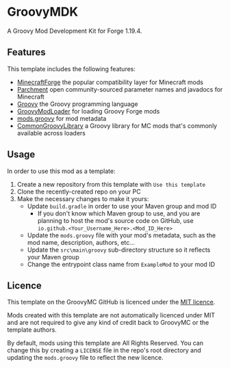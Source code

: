 # GroovyMDK
A Groovy Mod Development Kit for Forge 1.19.4.

## Features
This template includes the following features:
- [MinecraftForge](https://files.minecraftforge.net/net/minecraftforge/forge/index_1.19.4.html) the popular compatibility layer for Minecraft mods
- [Parchment](https://parchmentmc.org/) open community-sourced parameter names and javadocs for Minecraft
- [Groovy](https://groovy-lang.org/) the Groovy programming language
- [GroovyModLoader](https://github.com/GroovyMC/GroovyModLoader) for loading Groovy Forge mods
- [mods.groovy](https://github.com/GroovyMC/ModsDotGroovy) for mod metadata
- [CommonGroovyLibrary](https://github.com/GroovyMC/CommonGroovyLibrary) a Groovy library for MC mods that's commonly available across loaders

## Usage
In order to use this mod as a template:

1. Create a new repository from this template with `Use this template`
2. Clone the recently-created repo on your PC
3. Make the necessary changes to make it yours:
    - Update `build.gradle` in order to use your Maven group and mod ID
        - If you don't know which Maven group to use, and you are planning to host the mod's source code on GitHub, use `io.github.<Your_Username_Here>.<Mod_ID_Here>`
    - Update the `mods.groovy` file with your mod's metadata, such as the mod name, description, authors, etc...
    - Update the `src\main\groovy` sub-directory structure so it reflects your Maven group
   - Change the entrypoint class name from `ExampleMod` to your mod ID

## Licence
This template on the GroovyMC GitHub is licenced under the [MIT licence](LICENSE-TEMPLATE).

Mods created with this template are not automatically licenced under MIT and are not required to give any kind of
credit back to GroovyMC or the template authors.

By default, mods using this template are All Rights Reserved. You can change this by creating a `LICENSE` file in the
repo's root directory and updating the `mods.groovy` file to reflect the new licence.
